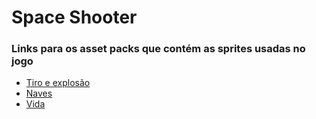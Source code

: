 # Space Shooter
### Links para os asset packs que contém as sprites usadas no jogo
* [Tiro e explosão](https://mattwalkden.itch.io/lunar-battle-pack)
* [Naves](https://free-game-assets.itch.io/free-enemy-spaceship-2d-sprites-pixel-art)
* [Vida](https://spikerman.itch.io/heart-container)